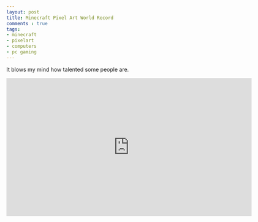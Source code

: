 ```yaml
---
layout: post
title: Minecraft Pixel Art World Record
comments : true
tags:
- minecraft
- pixelart
- computers
- pc gaming
---
```


It blows my mind how talented some people are.

<div class="videoContainer">
	<iframe width="640" height="360" src="https://www.youtube.com/embed/vChMzRnw-Hc?rel=0" frameborder="0" allowfullscreen></iframe>
</div>